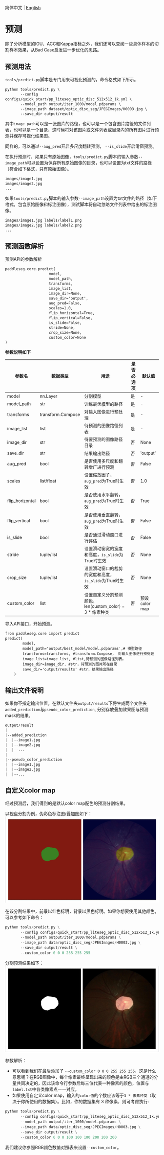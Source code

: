 简体中文 | [English](predict.md)
# 预测

除了分析模型的IOU、ACC和Kappa指标之外，我们还可以查阅一些具体样本的切割样本效果，从Bad Case启发进一步优化的思路。

## 预测用法

`tools/predict.py`脚本是专门用来可视化预测的，命令格式如下所示。

```
python tools/predict.py \
       --config configs/quick_start/pp_liteseg_optic_disc_512x512_1k.yml \
       --model_path output/iter_1000/model.pdparams \
       --image_path dataset/optic_disc_seg/JPEGImages/H0003.jpg \
       --save_dir output/result
```

其中`image_path`可以是一张图片的路径，也可以是一个包含图片路径的文件列表，也可以是一个目录，这时候将对该图片或文件列表或目录内的所有图片进行预测并保存可视化结果图。

同样的，可以通过`--aug_pred`开启多尺度翻转预测， `--is_slide`开启滑窗预测。


在执行预测时，如果只有原始图像，`tools/predict.py`脚本的输入参数`--image_path`可以设置为保存所有原始图像的目录，也可以设置为txt文件的路径（符合如下格式，只有原始图像）。
```
images/image1.jpg
images/image2.jpg
...
```

如果`tools/predict.py`脚本的输入参数`--image_path`设置为txt文件的路径（如下格式，包含原始图像和标注图像），测试脚本将自动忽略文件列表中给出的标注图像。
```
images/image1.jpg labels/label1.png
images/image2.jpg labels/label2.png
...
```


## 预测函数解析

预测API的参数解析

```
paddleseg.core.predict(
                    model,
                    model_path,
                    transforms,
                    image_list,
                    image_dir=None,
                    save_dir='output',
                    aug_pred=False,
                    scales=1.0,
                    flip_horizontal=True,
                    flip_vertical=False,
                    is_slide=False,
                    stride=None,
                    crop_size=None,
                    custom_color=None
)
```

**参数说明如下**

| 参数名          | 数据类型          | 用途                                                 | 是否必选项 | 默认值   |
| --------------- | ----------------- | ---------------------------------------------------- | ---------- | -------- |
| model           | nn.Layer          | 分割模型                                             | 是         | -        |
| model_path      | str               | 训练最优模型的路径                                   | 是         | -        |
| transforms      | transform.Compose | 对输入图像进行预处理                                 | 是         | -        |
| image_list      | list              | 待预测的图像路径列表                                 | 是         | -        |
| image_dir       | str               | 待要预测的图像路径目录                               | 否         | None     |
| save_dir        | str               | 结果输出路径                                         | 否         | 'output' |
| aug_pred        | bool              | 是否使用多尺度和翻转增广进行预测                     | 否         | False    |
| scales          | list/float        | 设置缩放因子，`aug_pred`为True时生效                   | 否         | 1.0      |
| flip_horizontal | bool              | 是否使用水平翻转，`aug_pred`为True时生效           | 否         | True     |
| flip_vertical   | bool              | 是否使用垂直翻转，`aug_pred`为True时生效           | 否         | False    |
| is_slide        | bool              | 是否通过滑动窗口进行评估                             | 否         | False    |
| stride          | tuple/list        | 设置滑动窗宽的宽度和高度，`is_slide`为True时生效       | 否         | None     |
| crop_size       | tuple/list        | 设置滑动窗口的裁剪的宽度和高度，`is_slide`为True时生效 | 否         | None     |
| custom_color    | list              | 设置自定义分割预测颜色，len(custom_color) = 3 * 像素种类  | 否        | 预设color map |

导入API接口，开始预测。

```
from paddleseg.core import predict
predict(
        model,
        model_path='output/best_model/model.pdparams',# 模型路径
        transforms=transforms, #transform.Compose， 对输入图像进行预处理
        image_list=image_list, #list,待预测的图像路径列表。
        image_dir=image_dir, #str，待预测的图片所在目录
        save_dir='output/results' #str，结果输出路径
    )
```

## 输出文件说明

如果你不指定输出位置，在默认文件夹`output/results`下将生成两个文件夹`added_prediction`与`pseudo_color_prediction`, 分别存放叠加效果图与预测mask的结果。

```
output/result
|
|--added_prediction
|  |--image1.jpg
|  |--image2.jpg
|  |--...
|
|--pseudo_color_prediction
|  |--image1.jpg
|  |--image2.jpg
|  |--...
```


## 自定义color map

经过预测后，我们得到的是默认color map配色的预测分割结果。

以视盘分割为例，伪彩色标注图/叠加图如下：
![](./color_map/before_mapped.jpeg)


在该分割结果中，前景以红色标明，背景以黑色标明。如果你想要使用其他颜色，可以参考如下命令：
```python
python tools/predict.py \
       --config configs/quick_start/pp_liteseg_optic_disc_512x512_1k.yml \
       --model_path output/iter_1000/model.pdparams \
       --image_path data/optic_disc_seg/JPEGImages/H0003.jpg \
       --save_dir output/result \
       --custom_color 0 0 0 255 255 255
```
分割预测结果如下：
![](./color_map/after_mapped.jpeg)


参数解析：
- 可以看到我们在最后添加了 `--custom_color 0 0 0 255 255 255`，这是什么意思呢？在RGB图像中，每个像素最终呈现出来的颜色是由RGB三个通道的分量共同决定的，因此该命令行参数后每三位代表一种像素的颜色，位置与`label.txt`中各类像素点一一对应。
- 如果使用自定义color map，输入的`color值`的个数应该等于`3 * 像素种类`（取决于你所使用的数据集）。比如，你的数据集有 3 种像素，则可考虑执行:
```python
python tools/predict.py \
       --config configs/quick_start/pp_liteseg_optic_disc_512x512_1k.yml \
       --model_path output/iter_1000/model.pdparams \
       --image_path data/optic_disc_seg/JPEGImages/H0003.jpg \
       --save_dir output/result \
       --custom_color 0 0 0 100 100 100 200 200 200
```

我们建议你参照RGB颜色数值对照表来设置`--custom_color`。
